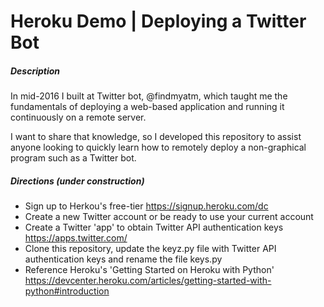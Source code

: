 # Heroku Demo | Deploying a Twitter Bot

##### Description 

In mid-2016 I built at Twitter bot, @findmyatm, which taught me the fundamentals of deploying a web-based application and running it continuously on a remote server. 

I want to share that knowledge, so I developed this repository to assist anyone looking to quickly learn how to remotely deploy a non-graphical program such as a Twitter bot. 

##### Directions (under construction)

* Sign up to Herkou's free-tier https://signup.heroku.com/dc
* Create a new Twitter account or be ready to use your current account
* Create a Twitter 'app' to obtain Twitter API authentication keys https://apps.twitter.com/
* Clone this repository, update the keyz.py file with Twitter API authentication keys and rename the file keys.py
* Reference Heroku's 'Getting Started on Heroku with Python' https://devcenter.heroku.com/articles/getting-started-with-python#introduction 
